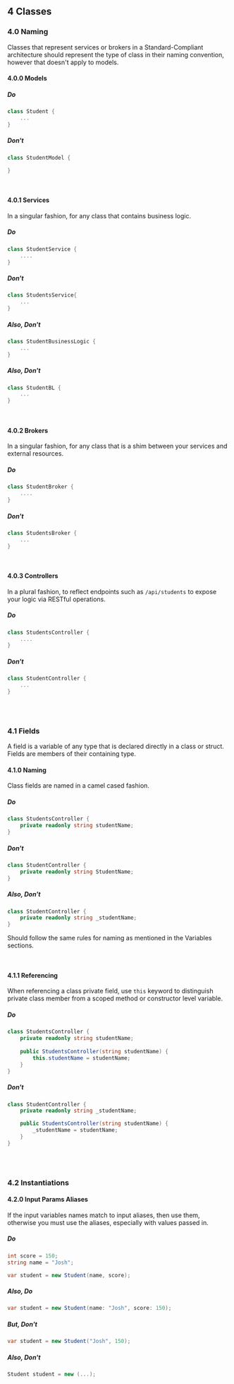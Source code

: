 ## 4 Classes

### 4.0 Naming
Classes that represent services or brokers in a Standard-Compliant architecture should represent the type of class in their naming convention, however that doesn't apply to models.

#### 4.0.0 Models
##### Do
```cs
class Student {
	...
}
```
##### Don't
```cs
class StudentModel {

}
```
<br />

#### 4.0.1 Services
In a singular fashion, for any class that contains business logic.
##### Do
```cs
class StudentService {
	....
}
```
##### Don't
```cs
class StudentsService{
	...
}
```
##### Also, Don't
```cs 
class StudentBusinessLogic {
	...
}
```
##### Also, Don't
```cs
class StudentBL {
	...
}
```
<br />

#### 4.0.2 Brokers
In a singular fashion, for any class that is a shim between your services and external resources.
##### Do
```cs
class StudentBroker {
	....
}
```
##### Don't
```cs
class StudentsBroker {
	...
}
```
<br />

#### 4.0.3 Controllers
In a plural fashion, to reflect endpoints such as ```/api/students``` to expose your logic via RESTful operations.
##### Do
```cs
class StudentsController {
	....
}
```
##### Don't
```cs
class StudentController {
	...
}
```

<br /> <br />
### 4.1 Fields
A field is a variable of any type that is declared directly in a class or struct. Fields are members of their containing type.

#### 4.1.0 Naming
Class fields are named in a camel cased fashion.
##### Do
```cs
class StudentsController {
	private readonly string studentName;
}
```
##### Don't
```cs
class StudentController {
	private readonly string StudentName;
}
```
##### Also, Don't
```cs
class StudentController {
	private readonly string _studentName;
}
```
Should follow the same rules for naming as mentioned in the Variables sections.

<br />

#### 4.1.1 Referencing
When referencing a class private field, use ```this``` keyword to distinguish private class member from a scoped method or constructor level variable.
##### Do
```cs
class StudentsController {
	private readonly string studentName;
	
	public StudentsController(string studentName) {
		this.studentName = studentName;
	}
}
```
##### Don't
```cs
class StudentController {
	private readonly string _studentName;

	public StudentsController(string studentName) {
		_studentName = studentName;
	}
}
```

<br /> <br />
### 4.2 Instantiations
#### 4.2.0 Input Params Aliases
If the input variables names match to input aliases, then use them, otherwise you must use the aliases, especially with values passed in.

##### Do
```cs
int score = 150;
string name = "Josh";

var student = new Student(name, score);

```

##### Also, Do
```cs
var student = new Student(name: "Josh", score: 150);

```

##### But, Don't
```cs
var student = new Student("Josh", 150);

```

##### Also, Don't
```cs
Student student = new (...);
```


